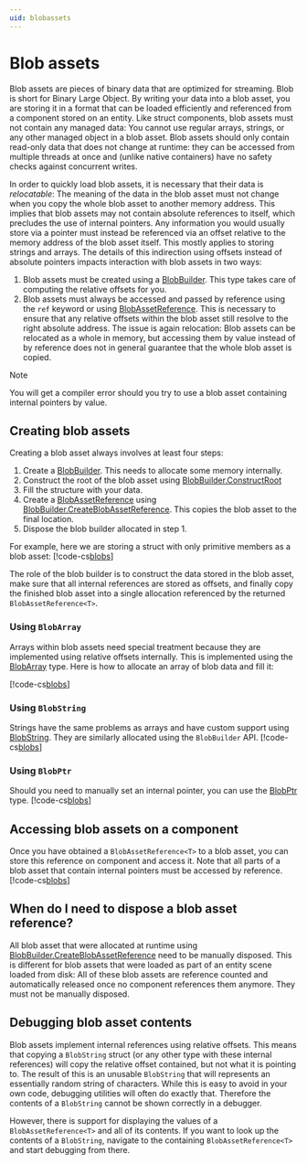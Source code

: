 ```yaml
---
uid: blobassets
---
```


# Blob assets
Blob assets are pieces of binary data that are optimized for streaming. Blob is short for Binary Large Object. By writing your data into a blob asset, you are storing it in a format that can be loaded efficiently and referenced from a component stored on an entity. Like struct components, blob assets must not contain any managed data: You cannot use regular arrays, strings, or any other managed object in a blob asset. Blob assets should only contain read-only data that does not change at runtime: they can be accessed from multiple threads at once and (unlike native containers) have no safety checks against concurrent writes.

In order to quickly load blob assets, it is necessary that their data is _relocatable_: The meaning of the data in the blob asset must not change when you copy the whole blob asset to another memory address. This implies that blob assets may not contain absolute references to itself, which precludes the use of internal pointers. Any information you would usually store via a pointer must instead be referenced via an offset relative to the memory address of the blob asset itself. This mostly applies to storing strings and arrays. The details of this indirection using offsets instead of absolute pointers impacts interaction with blob assets in two ways:
1. Blob assets must be created using a [BlobBuilder](xref:Unity.Entities.BlobBuilder). This type takes care of computing the relative offsets for you.
2. Blob assets must always be accessed and passed by reference using the `ref` keyword or using [BlobAssetReference](xref:Unity.Entities.BlobAssetReference`1). This is necessary to ensure that any relative offsets within the blob asset still resolve to the right absolute address. The issue is again relocation: Blob assets can be relocated as a whole in memory, but accessing them by value instead of by reference does not in general guarantee that the whole blob asset is copied.

> [!NOTE]
> You will get a compiler error should you try to use a blob asset containing internal pointers by value.

## Creating blob assets
Creating a blob asset always involves at least four steps:
1. Create a [BlobBuilder](xref:Unity.Entities.BlobBuilder). This needs to allocate some memory internally.
1. Construct the root of the blob asset using [BlobBuilder.ConstructRoot](xref:Unity.Entities.BlobBuilder.ConstructRoot*)
1. Fill the structure with your data.
1. Create a [BlobAssetReference](xref:Unity.Entities.BlobAssetReference`1) using [BlobBuilder.CreateBlobAssetReference](xref:Unity.Entities.BlobBuilder.CreateBlobAssetReference*). This copies the blob asset to the final location.
1. Dispose the blob builder allocated in step 1.

For example, here we are storing a struct with only primitive members as a blob asset:
[!code-cs[blobs](../DocCodeSamples.Tests/BlobAssetExamples.cs#CreateSimpleBlobAsset)]

The role of the blob builder is to construct the data stored in the blob asset, make sure that all internal references are stored as offsets, and finally copy the finished blob asset into a single allocation referenced by the returned `BlobAssetReference<T>`.

### Using `BlobArray`
Arrays within blob assets need special treatment because they are implemented using relative offsets internally. This is implemented using the [BlobArray](xref:Unity.Entities.BlobArray`1) type. Here is how to allocate an array of blob data and fill it:

[!code-cs[blobs](../DocCodeSamples.Tests/BlobAssetExamples.cs#CreateBlobAssetWithArray)]

### Using `BlobString`
Strings have the same problems as arrays and have custom support using [BlobString](xref:Unity.Entities.BlobString). They are similarly allocated using the `BlobBuilder` API.
[!code-cs[blobs](../DocCodeSamples.Tests/BlobAssetExamples.cs#CreateBlobAssetWithString)]

### Using `BlobPtr`
Should you need to manually set an internal pointer, you can use the [BlobPtr<T>](xref:Unity.Entities.BlobPtr`1) type.
[!code-cs[blobs](../DocCodeSamples.Tests/BlobAssetExamples.cs#CreateBlobAssetWithInternalPointer)]

## Accessing blob assets on a component
Once you have obtained a `BlobAssetReference<T>` to a blob asset, you can store this reference on component and access it. Note that all parts of a blob asset that contain internal pointers must be accessed by reference.
[!code-cs[blobs](../DocCodeSamples.Tests/BlobAssetExamples.cs#BlobAssetOnAComponent)]

## When do I need to dispose a blob asset reference?
All blob asset that were allocated at runtime using [BlobBuilder.CreateBlobAssetReference](xref:Unity.Entities.BlobBuilder.CreateBlobAssetReference*) need to be manually disposed. This is different for blob assets that were loaded as part of an entity scene loaded from disk: All of these blob assets are reference counted and automatically released once no component references them anymore. They must not be manually disposed.

## Debugging blob asset contents
Blob assets implement internal references using relative offsets. This means that copying a `BlobString` struct (or any other type with these internal references) will copy the relative offset contained, but not what it is pointing to. The result of this is an unusable `BlobString` that will represents an essentially random string of characters. While this is easy to avoid in your own code, debugging utilities will often do exactly that. Therefore the contents of a `BlobString` cannot be shown correctly in a debugger.

However, there is support for displaying the values of a `BlobAssetReference<T>` and all of its contents. If you want to look up the contents of a `BlobString`, navigate to the containing `BlobAssetReference<T>` and start debugging from there.
